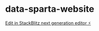 # data-sparta-website

[Edit in StackBlitz next generation editor ⚡️](https://stackblitz.com/~/github.com/GitSujal/data-sparta-website)